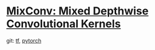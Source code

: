 # [MixConv: Mixed Depthwise Convolutional Kernels](https://arxiv.org/abs/1907.09595)

git: [tf](https://github.com/tensorflow/tpu/tree/master/models/official/mnasnet/mixnet), [pytorch](https://github.com/rwightman/gen-efficientnet-pytorch)

## 